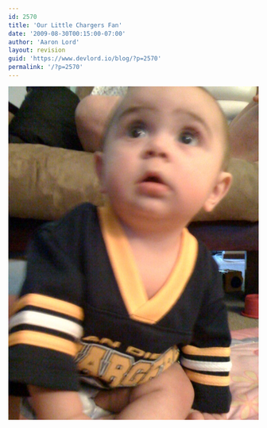```yaml
---
id: 2570
title: 'Our Little Chargers Fan'
date: '2009-08-30T00:15:00-07:00'
author: 'Aaron Lord'
layout: revision
guid: 'https://www.devlord.io/blog/?p=2570'
permalink: '/?p=2570'
---
```


<p class="mobile-photo"><a href="/assets/img/2011/10/photo-771738.jpg"><img src="/assets/img/2011/10/photo-771738.jpg?w=225" border="0" alt="" /></a></p><div class="blogger-post-footer"><img width='1' height='1' src="https://www.devlord.io/blog/our-little-chargers-fan/"' /></div>